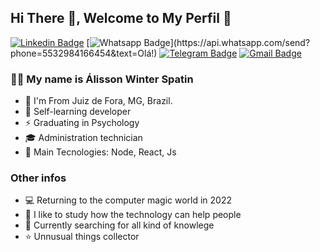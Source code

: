 ## Hi There 👋, Welcome to My Perfil :flags:

[![Linkedin Badge](https://img.shields.io/badge/-LinkedIn-blue?style=for-the-badge&logo=Linkedin&logoColor=white&link=https://www.linkedin.com/in/leonardo-luis-de-vargas/)](https://www.linkedin.com/in/álisson-winter-spatin/)
[![Whatsapp Badge](https://img.shields.io/badge/-Whatsapp-4CA143?style=for-the-badge&labelColor=4CA143&logo=whatsapp&logoColor=white&link=https://api.whatsapp.com/send?phone=5549988239222&text=Olá!)](https://api.whatsapp.com/send?phone=5532984166454&text=Olá!)
[![Telegram Badge](https://img.shields.io/badge/-Telegram-1ca0f1?style=for-the-badge&labelColor=1ca0f1&logo=telegram&logoColor=white&link=https://t.me/LeoVargas)](https://t.me/Winterlisson)
[![Gmail Badge](https://img.shields.io/badge/-Gmail-c14438?style=for-the-badge&logo=Gmail&logoColor=white&link=mailto:leu1607@gmail.com)](mailto:Winter.alisson@gmail.com)

### 👨‍🚀 My name is Álisson Winter Spatin

- :round_pushpin: I'm From Juiz de Fora, MG, Brazil.
- :triangular_flag_on_post: Self-learning developer
- ⚡ Graduating in Psychology
- 🎓 Administration technician
- 🚀 Main Tecnologies: Node, React, Js

### Other infos
- :computer: Returning to the computer magic world in 2022
- :newspaper: I like to study how the technology can help people
- :scroll: Currently searching for all kind of knowlege
- :star: Unnusual things collector
